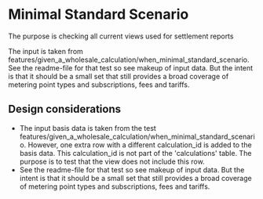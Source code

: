 # Minimal Standard Scenario

The purpose is checking all current views used for settlement reports

The input is taken from features/given_a_wholesale_calculation/when_minimal_standard_scenario. See the readme-file for
that test so see makeup of input data. But the intent is that it should be a small set that still provides a broad
coverage of metering point types and subscriptions, fees and tariffs.

## Design considerations

- The input basis data is taken from the test
  features/given_a_wholesale_calculation/when_minimal_standard_scenario. However, one extra row with a different
  calculation_id is added to the basis data. This calculation_id is not part of the 'calculations' table. The purpose is
  to test that the view does not include this row.
- See the readme-file for that test so see makeup of input data. But the intent is that it should be a small set that
  still provides a broad coverage of metering point types and subscriptions, fees and tariffs.
